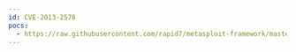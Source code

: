 ```yaml
---
id: CVE-2013-2578
pocs:
  - https://raw.githubusercontent.com/rapid7/metasploit-framework/master/modules/exploits/linux/http/tp_link_sc2020n_authenticated_telnet_injection.rb
---
```

